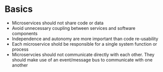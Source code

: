 # Basics

* Microservices should not share code or data
* Avoid unnecessary coupling between services and software components
* Independence and autonomy are more important than code re-usability
* Each microservice shold be responsible for a single system function or process
* Microservcies should not communicate directly with each other. They should make use of an event/message bus to communicate with one another